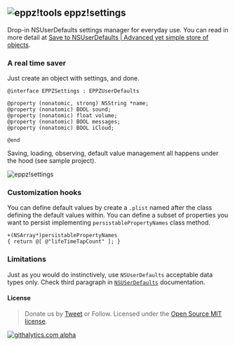 ## ![eppz!tools](http://www.eppz.eu/beacons/eppz!.png) eppz!settings
Drop-in NSUserDefaults settings manager for everyday use. You can read in more detail at [Save to NSUserDefaults | Advanced yet simple store of objects](http://eppz.eu/blog/save-to-nsuserdefaults/).

### A real time saver
Just create an object with settings, and done.
```
@interface EPPZSettings : EPPZUserDefaults

@property (nonatomic, strong) NSString *name;
@property (nonatomic) BOOL sound;
@property (nonatomic) float volume;
@property (nonatomic) BOOL messages;
@property (nonatomic) BOOL iCloud;

@end
```
Saving, loading, observing, default value management all happens under the hood (see sample project).

![eppz!settings](http://eppz.eu/blog/wp-content/uploads/save_objects_to_nsuserdefaults.png)

### Customization hooks

You can define default values by create a `.plist` named after the class defining the default values within.
You can define a subset of properties you want to persist implementing `persistablePropertyNames` class method.
```
+(NSArray*)persistablePropertyNames
{ return @[ @"lifeTimeTapCount" ]; }
```

### Limitations

Just as you would do instinctively, use `NSUserDefaults` acceptable data types only. Check third paragraph in [`NSUSerDefaults`](http://developer.apple.com/library/mac/#documentation/Cocoa/Reference/Foundation/Classes/NSUserDefaults_Class/Reference/Reference.html) documentation.

#### License

> Donate us by [Tweet](https://twitter.com/intent/tweet?url=https://github.com/eppz/eppz-settings&text=A%20Drop-in%20NSUserDefaults%20settings%20manager%20for%20everyday%20use%20via%20@_eppz&hashtags=eppz,tools,iosdev) or Follow.
> Licensed under the [Open Source MIT license](http://en.wikipedia.org/wiki/MIT_License).

[![githalytics.com alpha](https://cruel-carlota.pagodabox.com/0bc3cb553edfb0077e022a7bc524332b "githalytics.com")](http://githalytics.com/eppz/eppz-settings)
